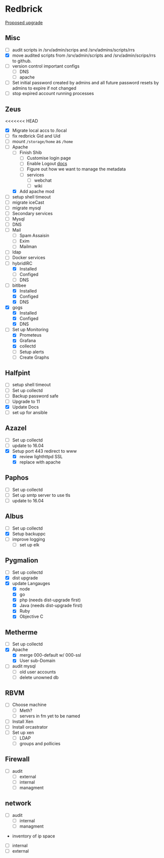 # Redbrick

[Proposed upgrade](https://www.redbrick.dcu.ie/~d_fens/pub/prop.pdf)

## Misc

- [ ] audit scripts in /srv/admin/scrips and /srv/admins/scripts/rrs
- [x] move audited scripts from /srv/admin/scripts and /srv/admin/scrips/rrs to github.
- [ ] version control important configs
  - [ ] DNS
  - [ ] apache
- [ ] Set initial password created by admins and all future password resets by admins
  to expire if not changed
- [ ] stop expired account running processes

## Zeus
<<<<<<< HEAD

- [x] Migrate local accs to /local
- [ ] fix redbrick Gid and Uid
- [ ] mount `/storage/home` as `/home`
- [ ] Apache
  - [ ] Finish Shib
    - [ ] Customise login page
    - [ ] Enable Logout [docs](https://wiki.shibboleth.net/confluence/display/IDP30/LogoutConfiguration)
    - [ ] Figure out how we want to manage the metadata
    - [ ] services
      - [ ] webchat
      - [ ] wiki
  - [x] Add apache mod
- [ ] setup shell timeout
- [ ] migrate iceCast
- [ ] migrate mysql
- [ ]  Secondary services
  - [ ] Mysql
  - [ ] DNS
  - [ ] Mail
    - [ ] Spam Assaisin
    - [ ] Exim
    - [ ] Mailman
  - [ ] ldap
- [ ]  Docker services
  - [ ] hybridIRC
    - [x] Installed
    - [ ] Configed
    - [ ] DNS
  - [ ] bitlbee
    - [x] Installed
    - [x] Configed
    - [x] DNS
  - [x] gogs
    - [x] Installed
    - [x] Configed
    - [x] DNS
  - [ ] Set up Monitoring
    - [x] Prometeus
    - [x] Grafana
    - [x] collectd
    - [ ] Setup alerts
    - [ ] Create Graphs

## Halfpint

- [ ] setup shell timeout
- [ ] Set up collectd
- [ ] Backup password safe
- [ ] Upgrade to 11
- [x] Update Docs
- [ ] set up for ansible

## Azazel

- [ ] Set up collectd
- [ ] update to 16.04
- [x] Setup port 443 redirect to www
  - [x] review lighthttpd SSL
  - [x] replace with apache

## Paphos

- [ ] Set up collectd
- [ ] Set up smtp server to use tls
- [ ] update to 16.04

## Albus

- [ ] Set up collectd
- [x] Setup backuppc
- [ ] improve logging
  - [ ] set up elk

## Pygmalion

- [ ] Set up collectd
- [X] dist upgrade
- [X] update Langauges
  - [X] node
  - [X] go
  - [X] php (needs dist-upgrade first)
  - [X] Java (needs dist-upgrade first)
  - [X] Ruby
  - [X] Objective C

## Metherme

- [ ] Set up collectd
- [X] Apache
  - [X] merge 000-default w/ 000-ssl
  - [X] User sub-Domain
- [ ] audit mysql
  - [ ] old user accounts
  - [ ] delete unowned db

## RBVM

- [ ] Choose machine
  - [ ] Meth?
  - [ ] servers in fm yet to be named
- [ ] Install Xen
- [ ] Install orcastrator
- [ ] Set up xen
  - [ ] LDAP
  - [ ] groups and pollicies

## Firewall
- [ ] audit
  - [ ] external
  - [ ] internal
  - [ ] managment

## network
- [ ] audit
  - [ ] internal
  - [ ] managment
-  inventory of ip space
  - [ ] internal
  - [ ] external

